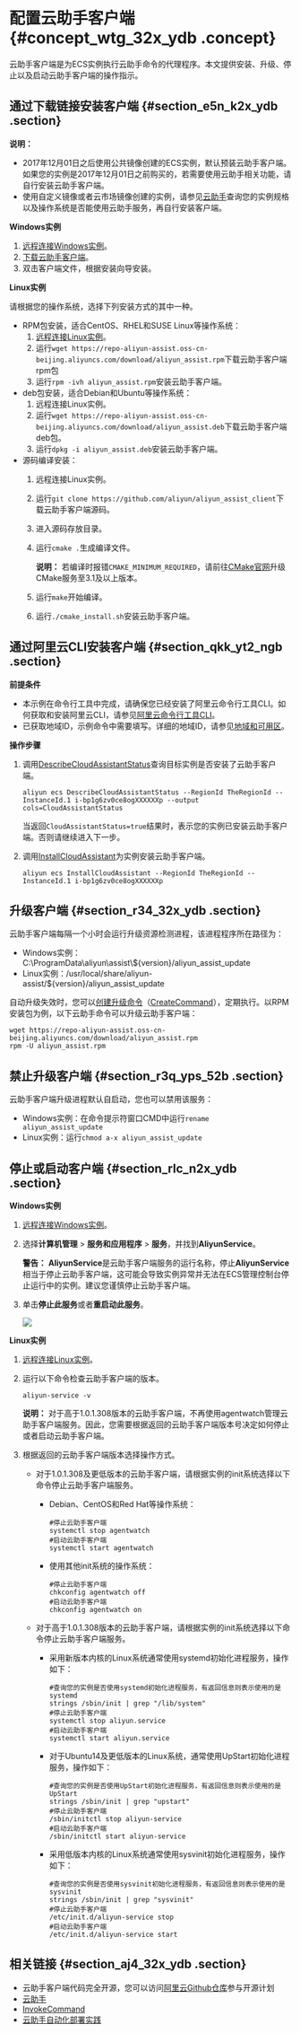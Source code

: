 # 配置云助手客户端 {#concept_wtg_32x_ydb .concept}

云助手客户端是为ECS实例执行云助手命令的代理程序。本文提供安装、升级、停止以及启动云助手客户端的操作指示。

## 通过下载链接安装客户端 {#section_e5n_k2x_ydb .section}

**说明：** 

-   2017年12月01日之后使用公共镜像创建的ECS实例，默认预装云助手客户端。如果您的实例是2017年12月01日之前购买的，若需要使用云助手相关功能，请自行安装云助手客户端。
-   使用自定义镜像或者云市场镜像创建的实例，请参见[云助手](../../../../intl.zh-CN/部署与运维/云助手/云助手概述.md#)查询您的实例规格以及操作系统是否能使用云助手服务，再自行安装客户端。

**Windows实例**

1.  [远程连接Windows实例](../../../../intl.zh-CN/实例/连接实例/连接Windows实例/在本地客户端上连接Windows实例.md#)。
2.  [下载云助手客户端](https://repo-aliyun-assist.oss-cn-beijing.aliyuncs.com/download/aliyun_agent_setup.exe)。
3.  双击客户端文件，根据安装向导安装。

**Linux实例**

请根据您的操作系统，选择下列安装方式的其中一种。

-   RPM包安装，适合CentOS、RHEL和SUSE Linux等操作系统：
    1.  [远程连接Linux实例](../../../../intl.zh-CN/实例/连接实例/连接Linux实例/使用用户名密码验证连接Linux实例.md#)。
    2.  运行`wget https://repo-aliyun-assist.oss-cn-beijing.aliyuncs.com/download/aliyun_assist.rpm`下载云助手客户端rpm包
    3.  运行`rpm -ivh aliyun_assist.rpm`安装云助手客户端。
-   deb包安装，适合Debian和Ubuntu等操作系统：
    1.  远程连接Linux实例。
    2.  运行`wget https://repo-aliyun-assist.oss-cn-beijing.aliyuncs.com/download/aliyun_assist.deb`下载云助手客户端deb包。
    3.  运行`dpkg -i aliyun_assist.deb`安装云助手客户端。
-   源码编译安装：
    1.  远程连接Linux实例。
    2.  运行`git clone https://github.com/aliyun/aliyun_assist_client`下载云助手客户端源码。
    3.  进入源码存放目录。
    4.  运行`cmake .`生成编译文件。

        **说明：** 若编译时报错`CMAKE_MINIMUM_REQUIRED`，请前往[CMake官网](https://cmake.org/download/)升级CMake服务至3.1及以上版本。

    5.  运行`make`开始编译。
    6.  运行`./cmake_install.sh`安装云助手客户端。

## 通过阿里云CLI安装客户端 {#section_qkk_yt2_ngb .section}

**前提条件**

-   本示例在命令行工具中完成，请确保您已经安装了阿里云命令行工具CLI。如何获取和安装阿里云CLI，请参见[阿里云命令行工具CLI](https://www.alibabacloud.com/help/zh/doc-detail/66653.htm)。
-   已获取地域ID，示例命令中需要填写。详细的地域ID，请参见[地域和可用区](../../../../intl.zh-CN/通用参考/地域和可用区.md#)。

**操作步骤**

1.  调用[DescribeCloudAssistantStatus](../../../../intl.zh-CN/API参考/云助手/DescribeCloudAssistantStatus.md#)查询目标实例是否安装了云助手客户端。

    ```
    aliyun ecs DescribeCloudAssistantStatus --RegionId TheRegionId --InstanceId.1 i-bp1g6zv0ce8ogXXXXXXp --output cols=CloudAssistantStatus
    ```

    当返回`CloudAssistantStatus=true`结果时，表示您的实例已安装云助手客户端。否则请继续进入下一步。

2.  调用[InstallCloudAssistant](../../../../intl.zh-CN/API参考/云助手/InstallCloudAssistant.md#)为实例安装云助手客户端。

    ```
    aliyun ecs InstallCloudAssistant --RegionId TheRegionId --InstanceId.1 i-bp1g6zv0ce8ogXXXXXXp
    ```


## 升级客户端 {#section_r34_32x_ydb .section}

云助手客户端每隔一个小时会运行升级资源检测进程，该进程程序所在路径为：

-   Windows实例：C:\\ProgramData\\aliyun\\assist\\$\{version\}/aliyun\_assist\_update
-   Linux实例：/usr/local/share/aliyun-assist/$\{version\}/aliyun\_assist\_update

自动升级失效时，您可以[创建升级命令](../../../../intl.zh-CN/部署与运维/云助手/使用云助手/新建命令.md#)（[CreateCommand](../../../../intl.zh-CN/API参考/云助手/CreateCommand.md#)），定期执行。以RPM安装包为例，以下云助手命令可以升级云助手客户端：

```
wget https://repo-aliyun-assist.oss-cn-beijing.aliyuncs.com/download/aliyun_assist.rpm
rpm -U aliyun_assist.rpm
```

## 禁止升级客户端 {#section_r3q_yps_52b .section}

云助手客户端升级进程默认自启动，您也可以禁用该服务：

-   Windows实例：在命令提示符窗口CMD中运行`rename aliyun_assist_update`
-   Linux实例：运行`chmod a-x aliyun_assist_update`

## 停止或启动客户端 {#section_rlc_n2x_ydb .section}

**Windows实例**

1.  [远程连接Windows实例](../../../../intl.zh-CN/实例/连接实例/连接Windows实例/在本地客户端上连接Windows实例.md#)。
2.  选择**计算机管理** \> **服务和应用程序** \> **服务**，并找到**AliyunService**。

    **警告：** **AliyunService**是云助手客户端服务的运行名称，停止**AliyunService**相当于停止云助手客户端，这可能会导致实例异常并无法在ECS管理控制台停止运行中的实例。建议您谨慎停止云助手客户端。

3.  单击**停止此服务**或者**重启动此服务**。

    ![](images/5250_zh-CN_source.png)


**Linux实例**

1.  [远程连接Linux实例](../../../../intl.zh-CN/实例/连接实例/连接Linux实例/使用用户名密码验证连接Linux实例.md#)。
2.  运行以下命令检查云助手客户端的版本。

    ``` {#codeblock_8s6_kwt_1ql}
    aliyun-service -v
    ```

    **说明：** 对于高于1.0.1.308版本的云助手客户端，不再使用agentwatch管理云助手客户端服务。因此，您需要根据返回的云助手客户端版本号决定如何停止或者启动云助手客户端。

3.  根据返回的云助手客户端版本选择操作方式。
    -   对于1.0.1.308及更低版本的云助手客户端，请根据实例的init系统选择以下命令停止云助手客户端服务。
        -   Debian、CentOS和Red Hat等操作系统：

            ``` {#codeblock_485_gd4_kku}
            #停止云助手客户端
            systemctl stop agentwatch
            #启动云助手客户端
            systemctl start agentwatch
            ```

        -   使用其他init系统的操作系统：

            ``` {#codeblock_i8q_5pp_ov8}
            #停止云助手客户端
            chkconfig agentwatch off
            #启动云助手客户端
            chkconfig agentwatch on
            ```

    -   对于高于1.0.1.308版本的云助手客户端，请根据实例的init系统选择以下命令停止云助手客户端服务。
        -   采用新版本内核的Linux系统通常使用systemd初始化进程服务，操作如下：

            ``` {#codeblock_rov_4xt_5hx}
            #查询您的实例是否使用systemd初始化进程服务，有返回信息则表示使用的是systemd
            strings /sbin/init | grep "/lib/system"
            #停止云助手客户端
            systemctl stop aliyun.service
            #启动云助手客户端
            systemctl start aliyun.service
            ```

        -   对于Ubuntu14及更低版本的Linux系统，通常使用UpStart初始化进程服务，操作如下：

            ``` {#codeblock_r9l_pfg_adz}
            #查询您的实例是否使用UpStart初始化进程服务，有返回信息则表示使用的是UpStart
            strings /sbin/init | grep "upstart"
            #停止云助手客户端
            /sbin/initctl stop aliyun-service
            #启动云助手客户端
            /sbin/initctl start aliyun-service
            ```

        -   采用低版本内核的Linux系统通常使用sysvinit初始化进程服务，操作如下：

            ``` {#codeblock_mg0_et7_syw}
            #查询您的实例是否使用sysvinit初始化进程服务，有返回信息则表示使用的是sysvinit
            strings /sbin/init | grep "sysvinit"
            #停止云助手客户端
            /etc/init.d/aliyun-service stop
            #启动云助手客户端
            /etc/init.d/aliyun-service start
            ```


## 相关链接 {#section_aj4_32x_ydb .section}

-   云助手客户端代码完全开源，您可以访问[阿里云Github仓库](https://github.com/aliyun/aliyun_assist_client)参与开源计划
-   [云助手](intl.zh-CN/部署与运维/云助手/云助手概述.md#)
-   [InvokeCommand](../../../../intl.zh-CN/API参考/云助手/InvokeCommand.md#)
-   [云助手自动化部署实践](../../../../intl.zh-CN/部署与运维/云助手/云助手自动化部署实践.md#)

